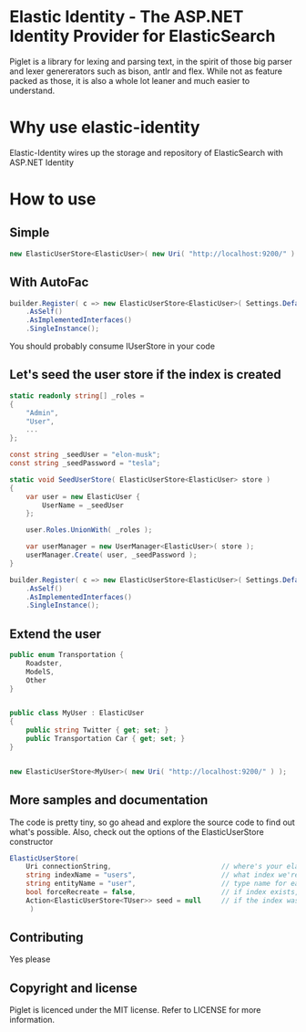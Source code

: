 Elastic Identity - The ASP.NET Identity Provider for ElasticSearch
==================================================================

Piglet is a library for lexing and parsing text, in the spirit of those big parser and lexer genererators such as bison, antlr and flex. While not as feature packed as those, it is also a whole lot leaner and much easier to understand.

Why use elastic-identity
========================

Elastic-Identity wires up the storage and repository of ElasticSearch with ASP.NET Identity

How to use
==========



Simple
------

```csharp
new ElasticUserStore<ElasticUser>( new Uri( "http://localhost:9200/" ) );
```

With AutoFac
------------

```csharp
builder.Register( c => new ElasticUserStore<ElasticUser>( Settings.Default.UserServer ) )
	.AsSelf()
	.AsImplementedInterfaces()
	.SingleInstance();
```

You should probably consume IUserStore<ElasticUser> in your code


Let's seed the user store if the index is created
-------------------------------------------------

```csharp
static readonly string[] _roles =
{
	"Admin", 
	"User", 
	...
};

const string _seedUser = "elon-musk";
const string _seedPassword = "tesla";

static void SeedUserStore( ElasticUserStore<ElasticUser> store )
{
	var user = new ElasticUser {
		UserName = _seedUser
	};

	user.Roles.UnionWith( _roles );

	var userManager = new UserManager<ElasticUser>( store );
	userManager.Create( user, _seedPassword );
}

builder.Register( c => new ElasticUserStore<ElasticUser>( Settings.Default.UserServer, seed: SeedUserStore ) )
	.AsSelf()
	.AsImplementedInterfaces()
	.SingleInstance();
```


Extend the user
---------------

```csharp
public enum Transportation {
	Roadster,
	ModelS,
	Other
}


public class MyUser : ElasticUser
{
	public string Twitter { get; set; }
	public Transportation Car { get; set; }
}


new ElasticUserStore<MyUser>( new Uri( "http://localhost:9200/" ) );
```

More samples and documentation
------------------------------

The code is pretty tiny, so go ahead and explore the source code to find out what's possible.
Also, check out the options of the ElasticUserStore constructor

```csharp
ElasticUserStore( 
	Uri connectionString,							// where's your elasticsearch. Something like http://localhost:9200/ or http://users.tesla-co.internal/
	string indexName = "users",						// what index we're storing the users under. Defaults to "users"
	string entityName = "user",						// type name for each user. Defaults to "user"
	bool forceRecreate = false,						// if index exists, drop it before creating it again.
	Action<ElasticUserStore<TUser>> seed = null		// if the index was created, run this
	 )
```

Contributing
------------

Yes please

Copyright and license
---------------------

Piglet is licenced under the MIT license. Refer to LICENSE for more information.